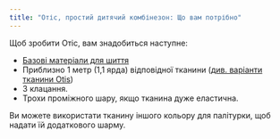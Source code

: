 ```yaml
---
title: "Отіс, простий дитячий комбінезон: Що вам потрібно"
---
```


Щоб зробити Отіс, вам знадобиться наступне:

- [Базові матеріали для шиття](/docs/sewing/basic-sewing-supplies)
- Приблизно 1 метр (1,1 ярда) відповідної тканини ([див. варіанти тканини Otis](/docs/patterns/otis/fabric/))
- 3 клацання.
- Трохи проміжного шару, якщо тканина дуже еластична.

<Note>

Ви можете використати тканину іншого кольору для палітурки, щоб надати їй додаткового шарму.

</Note>